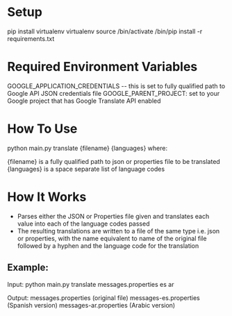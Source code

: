 # Setup

pip install virtualenv
virtualenv <your-env>
source <your-env>/bin/activate
<your-env>/bin/pip install -r requirements.txt


# Required Environment Variables

GOOGLE_APPLICATION_CREDENTIALS -- this is set to fully qualified path to Google API JSON credentials file
GOOGLE_PARENT_PROJECT: set to your Google project that has Google Translate API enabled


# How To Use

python main.py translate {filename} {languages} where:

{filename} is a fully qualified path to json or properties file to be translated
{languages} is a space separate list of language codes 


# How It Works

* Parses either the JSON or Properties file given and translates each value into each of the language codes passed
* The resulting translations are written to a file of the same type i.e. json or properties, with the name equivalent to name of the original file followed by a hyphen and the language code for the translation

## Example:

Input:
python main.py translate messages.properties es ar

Output:
messages.properties (original file)
messages-es.properties (Spanish version)
messages-ar.properties (Arabic version)